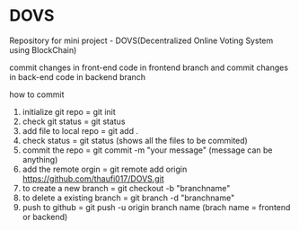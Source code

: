 # DOVS
Repository for mini project - DOVS(Decentralized Online Voting System using BlockChain) 
 
commit changes in front-end code in frontend branch and commit changes in back-end code in backend branch

how to commit

1) initialize git repo = git init
2) check git status = git status
3) add file to local repo = git add .
4) check status = git status (shows all the files to be commited)
5) commit the repo = git commit -m "your message" (message can be anything)
6) add the remote orgin = git remote add origin https://github.com/thaufi017/DOVS.git
7) to create a new branch = git checkout -b "branchname"
8) to delete a existing branch = git branch -d "branchname"
9) push to github = git push -u origin branch name (brach name = frontend or backend)


